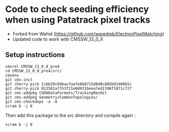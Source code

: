 # Code to check seeding efficiency when using Patatrack pixel tracks 
- Forked from Wahid (https://github.com/waredjeb/ElectronPixelMatching)
- Updated code to work with CMSSW_13_0_X


## Setup instructions 

```
cmsrel CMSSW_13_0_0_pre4
cd CMSSW_13_0_0_pre4/src/
cmsenv
git cms-init
git cherry-pick 1cbb29c69bacfaefe0b6715d8d8c885b91400b5c
git cherry-pick 013581a7353f21e0d931beea7ed1398f1071c727
git cms-addpkg CUDADataFormats/TrackingRecHit
git cms-addpkg Geometry/CommonTopologies/
git cms-checkdeps -a -A
scram b -j 8
```

Then add this package to the src directory and compile again :

```
scram b -j 8
```
